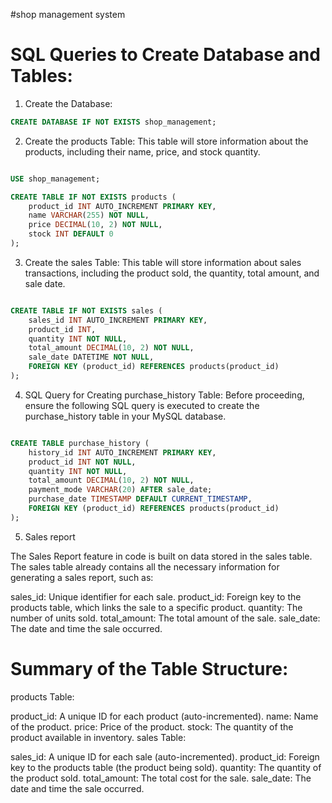 #shop management system 

# SQL Queries to Create Database and Tables:
1. Create the Database:
```sql
CREATE DATABASE IF NOT EXISTS shop_management;
```
2. Create the products Table:
This table will store information about the products, including their name, price, and stock quantity.

```sql

USE shop_management;

CREATE TABLE IF NOT EXISTS products (
    product_id INT AUTO_INCREMENT PRIMARY KEY,
    name VARCHAR(255) NOT NULL,
    price DECIMAL(10, 2) NOT NULL,
    stock INT DEFAULT 0
);
```
3. Create the sales Table:
This table will store information about sales transactions, including the product sold, the quantity, total amount, and sale date.

```sql

CREATE TABLE IF NOT EXISTS sales (
    sales_id INT AUTO_INCREMENT PRIMARY KEY,
    product_id INT,
    quantity INT NOT NULL,
    total_amount DECIMAL(10, 2) NOT NULL,
    sale_date DATETIME NOT NULL,
    FOREIGN KEY (product_id) REFERENCES products(product_id)
);
```

4. SQL Query for Creating purchase_history Table:
Before proceeding, ensure the following SQL query is executed to create the purchase_history table in your MySQL database.

```sql

CREATE TABLE purchase_history (
    history_id INT AUTO_INCREMENT PRIMARY KEY,
    product_id INT NOT NULL,
    quantity INT NOT NULL,
    total_amount DECIMAL(10, 2) NOT NULL,
    payment_mode VARCHAR(20) AFTER sale_date;
    purchase_date TIMESTAMP DEFAULT CURRENT_TIMESTAMP,
    FOREIGN KEY (product_id) REFERENCES products(product_id)
);
```
5. Sales report

The Sales Report feature in code is built on data stored in the sales table. The sales table already contains all the necessary information for generating a sales report, such as:

sales_id: Unique identifier for each sale.
product_id: Foreign key to the products table, which links the sale to a specific product.
quantity: The number of units sold.
total_amount: The total amount of the sale.
sale_date: The date and time the sale occurred.

# Summary of the Table Structure:
products Table:

product_id: A unique ID for each product (auto-incremented).
name: Name of the product.
price: Price of the product.
stock: The quantity of the product available in inventory.
sales Table:

sales_id: A unique ID for each sale (auto-incremented).
product_id: Foreign key to the products table (the product being sold).
quantity: The quantity of the product sold.
total_amount: The total cost for the sale.
sale_date: The date and time the sale occurred.
